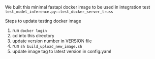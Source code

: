 We built this minimal fastapi docker image to be used in integration test `test_model_inference.py::test_docker_server_truss`

Steps to update testing docker image

1. run `docker login`
2. cd into this directory
3. update version number in VERSION file
3. run `sh build_upload_new_image.sh`
4. update image tag to latest version in config.yaml
